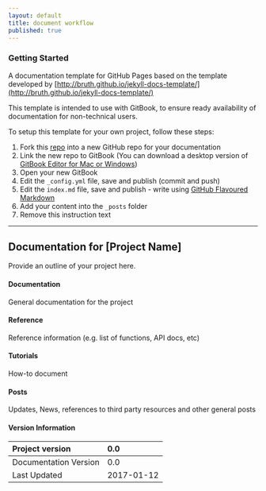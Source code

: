 ```yaml
---
layout: default
title: document workflow
published: true
---
```


### Getting Started

A documentation template for GitHub Pages based on the template developed by [http://bruth.github.io/jekyll-docs-template/](http://bruth.github.io/jekyll-docs-template/)

This template is intended to use with GitBook, to ensure ready availability of documentation for non-technical users.

To setup this template for your own project, follow these steps:

1. Fork this [repo](https://github.com/andrewresearch/doc-workflow.git) into a new GitHub repo for your documentation
2. Link the new repo to GitBook \(You can download a desktop version of [GitBook Editor for Mac or Windows](https://www.gitbook.com/editor)\)
3. Open your new GitBook
4. Edit the `_config.yml` file, save and publish \(commit and push\)
5. Edit the  `index.md` file, save and publish - write using [GitHub Flavoured Markdown](https://help.github.com/articles/basic-writing-and-formatting-syntax/)
6. Add your content into the `_posts` folder
7. Remove this instruction text

---

## Documentation for \[Project Name\]

Provide an outline of your project here.

#### Documentation

General documentation for the project

#### Reference

Reference information \(e.g. list of functions, API docs, etc\)

#### Tutorials

How-to document

#### Posts

Updates, News, references to third party resources and other general posts

#### Version Information

| Project version | 0.0 |
| :--- | :--- |
| Documentation Version | 0.0 |
| Last Updated | 2017-01-12 |



